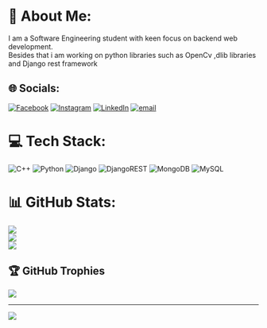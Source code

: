 # 💫 About Me:
I am a Software Engineering student with keen focus on backend web development.<br>Besides that i am working on python libraries such as OpenCv ,dlib libraries and Django rest framework


## 🌐 Socials:
[![Facebook](https://img.shields.io/badge/Facebook-%231877F2.svg?logo=Facebook&logoColor=white)](https://facebook.com/abhayabhatta) [![Instagram](https://img.shields.io/badge/Instagram-%23E4405F.svg?logo=Instagram&logoColor=white)](https://instagram.com/abhaya._.b) [![LinkedIn](https://img.shields.io/badge/LinkedIn-%230077B5.svg?logo=linkedin&logoColor=white)](https://www.linkedin.com/in/abhayab/) [![email](https://img.shields.io/badge/Email-D14836?logo=gmail&logoColor=white)](mailto:bhatta.abhaya14@gmail.com) 

# 💻 Tech Stack:
![C++](https://img.shields.io/badge/c++-%2300599C.svg?style=for-the-badge&logo=c%2B%2B&logoColor=white) ![Python](https://img.shields.io/badge/python-3670A0?style=for-the-badge&logo=python&logoColor=ffdd54) ![Django](https://img.shields.io/badge/django-%23092E20.svg?style=for-the-badge&logo=django&logoColor=white) ![DjangoREST](https://img.shields.io/badge/DJANGO-REST-ff1709?style=for-the-badge&logo=django&logoColor=white&color=ff1709&labelColor=gray) ![MongoDB](https://img.shields.io/badge/MongoDB-%234ea94b.svg?style=for-the-badge&logo=mongodb&logoColor=white) ![MySQL](https://img.shields.io/badge/mysql-4479A1.svg?style=for-the-badge&logo=mysql&logoColor=white)
# 📊 GitHub Stats:
![](https://github-readme-stats.vercel.app/api?username=abhaya010&theme=dark&hide_border=false&include_all_commits=false&count_private=false)<br/>
![](https://nirzak-streak-stats.vercel.app/?user=abhaya010&theme=dark&hide_border=false)<br/>
![](https://github-readme-stats.vercel.app/api/top-langs/?username=abhaya010&theme=dark&hide_border=false&include_all_commits=false&count_private=false&layout=compact)

## 🏆 GitHub Trophies
![](https://github-profile-trophy.vercel.app/?username=abhaya010&theme=radical&no-frame=false&no-bg=true&margin-w=4)

---
[![](https://visitcount.itsvg.in/api?id=abhaya010&icon=0&color=0)](https://visitcount.itsvg.in)

<!-- Proudly created with GPRM ( https://gprm.itsvg.in ) -->